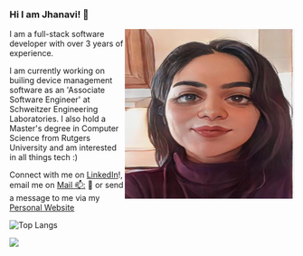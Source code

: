 ### Hi I am Jhanavi! 👋

<img align="right"  height = "300" width="300" src="https://github.com/jhanaviB/jhanaviB/blob/main/Picture.png?raw=true">

<!--
**jhanaviB/jhanaviB** is a ✨ _special_ ✨ repository because its `README.md` (this file) appears on your GitHub profile.

Here are some ideas to get you started:

- 🔭 I’m currently working on ...
- 🌱 I’m currently learning ...
- 👯 I’m looking to collaborate on ...
- 🤔 I’m looking for help with ...
- 💬 Ask me about ...
- 📫 How to reach me: ...
- 😄 Pronouns: ...
- ⚡ Fun fact: ...
-->
I am a full-stack software developer with over 3 years of experience. 

I am currently working on builing device management software as an 'Associate Software Engineer' at Schweitzer Engineering Laboratories. I also hold a Master's degree in Computer Science from Rutgers University and am interested in all things tech :)

Connect with me on <a href="https://www.linkedin.com/in/jhanavibehl/">LinkedIn</a>!, email me on <a href="mailto:jhanavibehl@gmail.com">Mail 📫:</a> :girl:
or send a message to me via my <a href="https://jhanavib.github.io/portfolio/"> Personal Website </a>

![Top Langs](https://github-readme-stats.vercel.app/api/top-langs/?username=jhanaviB&hide_progress=true)


![](https://komarev.com/ghpvc/?username=jhanaviB&color=green)

